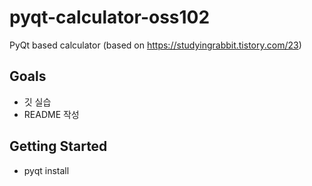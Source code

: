 # pyqt-calculator-oss102
PyQt based calculator (based on https://studyingrabbit.tistory.com/23)

## Goals
* 깃 실습
* README 작성

## Getting Started
* pyqt install
